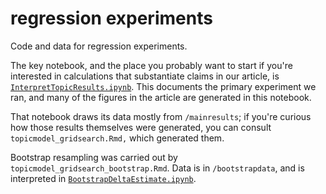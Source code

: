 regression experiments
======================

Code and data for regression experiments.

The key notebook, and the place you probably want to start if you're interested in calculations that substantiate claims in our article, is [```InterpretTopicResults.ipynb```](https://github.com/tedunderwood/period-cohort/blob/main/regression/InterpretTopicResults.ipynb). This documents the primary experiment we ran, and many of the figures in the article are generated in this notebook.

That notebook draws its data mostly from ```/mainresults```; if you're curious how those results themselves were generated, you can consult ```topicmodel_gridsearch.Rmd,``` which generated them.

Bootstrap resampling was carried out by ```topicmodel_gridsearch_bootstrap.Rmd```. Data is in ```/bootstrapdata```, and is interpreted in [```BootstrapDeltaEstimate.ipynb```](https://github.com/tedunderwood/period-cohort/blob/main/regression/BootstrapDeltaEstimate.ipynb).

